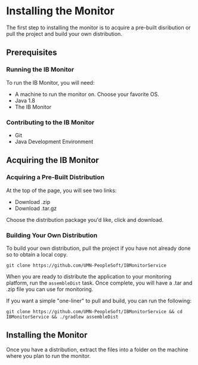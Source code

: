 # Installing the Monitor
The first step to installing the monitor is to acquire a pre-built disribution or pull the project and build your own distribution.

## Prerequisites
### Running the IB Monitor
To run the IB Monitor, you will need:
   * A machine to run the monitor on.  Choose your favorite OS.
   * Java 1.8
   * The IB Monitor
   
### Contributing to the IB Monitor
   * Git
   * Java Development Environment
  
## Acquiring the IB Monitor
### Acquiring a Pre-Built Distribution
At the top of the page, you will see two links:
   * Download .zip
   * Download .tar.gz

Choose the distribution package you'd like, click and download.

### Building Your Own Distribution
To build your own distribution, pull the project if you have not already done so to obtain a local copy.

`git clone https://github.com/UMN-PeopleSoft/IBMonitorService`

When you are ready to distribute the application to your monitoring platform, run the `assembleDist` task.  Once complete, you will have a .tar and .zip file you can use for monitoring.

If you want a simple "one-liner" to pull and build, you can run the following:

`git clone https://github.com/UMN-PeopleSoft/IBMonitorService && cd IBMonitorService && ./gradlew assembleDist`

## Installing the Monitor
Once you have a distribution, extract the files into a folder on the machine where you plan to run the monitor.

